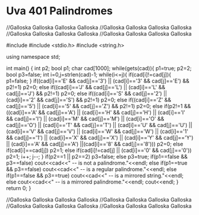 Uva 401 Palindromes
===

//Galloska Galloska Galloska Galloska
//Galloska Galloska Galloska Galloska
//Galloska Galloska Galloska Galloska
//Galloska Galloska Galloska Galloska

#include <iostream>
#include <stdio.h>
#include <string.h>

using namespace std;

int main()
{
    int p2;
    bool p1;
    char cad[1000];
    while(gets(cad)){
        p1=true;
        p2=2;
        bool p3=false;
        int i=0,j=strlen(cad)-1;
        while(i<=j){
            if(cad[i]!=cad[j]){
                p1=false;
            }
            if((cad[i]=='E' && cad[j]=='3') || (cad[i]=='3' && cad[j]=='E') && p2!=1)
                p2=0;
            else if((cad[i]=='J' && cad[j]=='L') || (cad[i]=='L' && cad[j]=='J') && p2!=1)
                p2=0;
            else if((cad[i]=='S' && cad[j]=='2') || (cad[i]=='2' && cad[j]=='S') && p2!=1)
                p2=0;
            else if((cad[i]=='Z' && cad[j]=='5') || (cad[i]=='5' && cad[j]=='Z') && p2!=1)
                p2=0;
            else if(p2!=1 && ((cad[i]=='A' && cad[j]=='A') || (cad[i]=='H' && cad[j]=='H') || (cad[i]=='I' && cad[j]=='I') || (cad[i]=='M' && cad[j]=='M') || (cad[i]=='O' && cad[j]=='O') || (cad[i]=='T' && cad[j]=='T') || (cad[i]=='U' && cad[j]=='U') || (cad[i]=='V' && cad[j]=='V') || (cad[i]=='W' && cad[j]=='W') || (cad[i]=='1' && cad[j]=='1') || (cad[i]=='X' && cad[j]=='X') || (cad[i]=='Y' && cad[j]=='Y') || (cad[i]=='A' && cad[j]=='A') ||(cad[i]=='8' && cad[j]=='8')))
                p2=0;
            else if(cad[i]==cad[j])
                p2=1;
            else if(cad[i]!=cad[j] || (cad[i]=='0' && cad[j]=='0'))
                p2=1;
            i++;
            j--;
        }
        if(p2==1 || p2==2)
            p3=false;
        else
            p3=true;
        if(p1==false && p3==false)
            cout<<cad<<" -- is not a palindrome."<<endl;
        else if(p1==true && p3==false)
            cout<<cad<<" -- is a regular palindrome."<<endl;
        else if(p1==false && p3==true)
             cout<<cad<<" -- is a mirrored string."<<endl;
        else
            cout<<cad<<" -- is a mirrored palindrome."<<endl;
        cout<<endl;
    }
    return 0;
}

//Galloska Galloska Galloska Galloska
//Galloska Galloska Galloska Galloska
//Galloska Galloska Galloska Galloska
//Galloska Galloska Galloska Galloska
